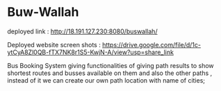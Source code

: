 # Buw-Wallah

deployed link : http://18.191.127.230:8080/buswallah/

Deployed website screen shots : https://drive.google.com/file/d/1c-ytCyA8Zl0QB-fTX7NK8r1S5-KwjN-A/view?usp=share_link

Bus Booking System giving functionalities of giving path results to show shortest routes and busses
available on them and also the other paths , instead of it we can create our own path location with name of cities;
